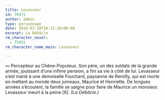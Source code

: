 ```yaml
---
title: Levasseur
id: 76471
author: admin
type: personnage
date: 2010-03-10T10:12:28+00:00
excerpt: La Débâcle
rm_character_novel:
  - 75931
rm_character_name_main: Levasseur

---
```

**—** Percepteur au Chêne-Populeux. Son père, un des soldats de la grande armée, jouissant d&rsquo;une infime pension, a fini sa vie à côté de lui. Levasseur s&rsquo;est marié à une demoiselle Fouchard, paysanne de Remilly, qui est morte en mettant au monde deux jumeaux, Maurice et Henriette. De longues années s&rsquo;écoulent, la famille se saigne pour faire de Maurice un monsieur. Levasseur meurt à la peine [6]. _(La Débâcle.)_
